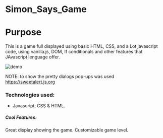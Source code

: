 # Simon_Says_Game
# Purpose

This is a game full displayed using basic HTML, CSS, and a Lot javascript code, using vanilla.js, DOM, If conditionals and other features that JAvascript lenguage offer.

![demo](https://media.giphy.com/media/iDIgKNx2HyzHMRkqQB/giphy.gif)

NOTE: to show the pretty dialogs pop-ups was used https://sweetalert.js.org

### Technologies used:
- Javascript, CSS & HTML.

##### Cool Features:

Great display showing the game.
Customizable game level.
